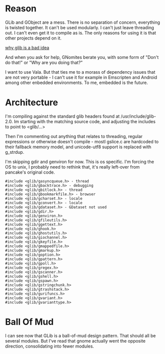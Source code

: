 # Reason

GLib and GObject are a mess. There is no separation of concern, everything is twisted together. It can't be used modularly. I can't just leave threading out. I can't even get it to compile as is. The only reasons for using it is that other projects depend on it.

[why glib is a bad idea](http://repo.hu/cgi-bin/pool.cgi?cmd=show&node=glib)

And when you ask for help, GNomites berate you, with some form of "Don't do that!" or "Why are you doing that?"

I want to use Vala. But that ties me to a morass of dependency issues that are not very portable - I can't use it for example in Emscripten and Android among other enbedded environments. To me, embedded is the future.

# Architecture

I'm compiling against the standard glib headers found at /usr/include/glib-2.0. Im starting with the matching source code, and adjusting the includes to point to <glib/...>

Then I'm commenting out anything that relates to threading, regular expressions or otherwise doesn't compile - mostl gslice.c are hardcoded to their fallback memory model, and unicode-utf8 support is replaced with g_strdup.

I'm skipping gdir and genviron for now. This is os specific. I'm forcing the OS to unix, I probably need to rethink that, it's really left-over from pancake's original code.

    #include <glib/gasyncqueue.h> - thread
    #include <glib/gbacktrace.h> - debugging
    #include <glib/gbitlock.h> - thread
    #include <glib/gbookmarkfile.h> - browser
    #include <glib/gcharset.h> - locale
    #include <glib/gconvert.h> - locale
    #include <glib/gdataset.h> - GDataset not used 
    #include <glib/gdir.h>
    #include <glib/genviron.h>
    #include <glib/gfileutils.h>
    #include <glib/ggettext.h>
    #include <glib/ghook.h>
    #include <glib/ghostutils.h>
    #include <glib/giochannel.h>
    #include <glib/gkeyfile.h>
    #include <glib/gmappedfile.h>
    #include <glib/gmarkup.h>
    #include <glib/goption.h>
    #include <glib/gpattern.h>
    #include <glib/gpoll.h>
    #include <glib/gregex.h>
    #include <glib/gscanner.h>
    #include <glib/gshell.h>
    #include <glib/gspawn.h>
    #include <glib/gstringchunk.h>
    #include <glib/gtrashstack.h>
    #include <glib/gurifuncs.h>
    #include <glib/gvariant.h>
    #include <glib/gvarianttype.h>


# Ball Of Mud
I can see now that GLib is a ball-of-mud design pattern. That should all be several modules. But I've read that gnome actually went the opposite direction, consolidating into fewer modules.
